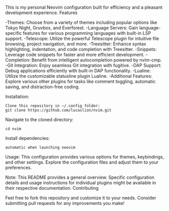 This is my personal Neovim configuration built for efficiency and a pleasant development experience.
Features

-Themes: Choose from a variety of themes including popular options like Tokyo Night, Gruvbox, and Everforest.
-Language Servers: Gain language-specific features for various programming languages with built-in LSP support.
-Telescope: Utilize the powerful Telescope plugin for intuitive file browsing, project navigation, and more.
-Treesitter: Enhance syntax highlighting, indentation, and code completion with Treesitter.
-Snippets: Leverage code snippets for faster and more efficient development.
-Completion: Benefit from intelligent autocompletion powered by nvim-cmp.
-Git Integration: Enjoy seamless Git integration with fugitive.
-DAP Support: Debug applications efficiently with built-in DAP functionality.
-Lualine: Utilize the customizable statusline plugin Lualine.
-Additional Features: Explore various other plugins for tasks like comment toggling, automatic saving, and distraction-free coding.

Installation:

    Clone this repository in ~/.config folder:
    git clone https://github.com/lucaslion/nvim.git


Navigate to the cloned directory:

    cd nvim


Install dependencies:

    automatic when launching neovim
    

Usage:
    This configuration provides various options for themes, keybindings, and other settings. Explore the configuration files and adjust them to your preferences.

Note: This README provides a general overview. Specific configuration details and usage instructions for individual plugins might be available in their respective documentation.
Contributing

Feel free to fork this repository and customize it to your needs. Consider submitting pull requests for any improvements you make!
